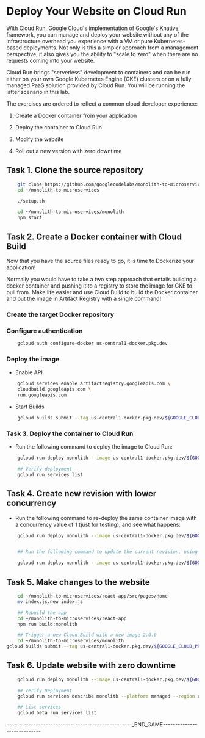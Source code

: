 # Deploy Your Website on Cloud Run

With Cloud Run, Google Cloud's implementation of Google's Knative framework, you can manage and deploy your website without any of the infrastructure overhead you experience with a VM or pure Kubernetes-based deployments. Not only is this a simpler approach from a management perspective, it also gives you the ability to "scale to zero" when there are no requests coming into your website.

Cloud Run brings "serverless" development to containers and can be run either on your own Google Kubernetes Engine (GKE) clusters or on a fully managed PaaS solution provided by Cloud Run. You will be running the latter scenario in this lab.

The exercises are ordered to reflect a common cloud developer experience:

1. Create a Docker container from your application

2. Deploy the container to Cloud Run

3. Modify the website

4. Roll out a new version with zero downtime


## Task 1. Clone the source repository

```bash
    git clone https://github.com/googlecodelabs/monolith-to-microservices.git
    cd ~/monolith-to-microservices

    ./setup.sh

    cd ~/monolith-to-microservices/monolith
    npm start


```

## Task 2. Create a Docker container with Cloud Build

Now that you have the source files ready to go, it is time to Dockerize your application!

Normally you would have to take a two step approach that entails building a docker container and pushing it to a registry to store the image for GKE to pull from. Make life easier and use Cloud Build to build the Docker container and put the image in Artifact Registry with a single command!


### Create the target Docker repository

### Configure authentication

```bash
    gcloud auth configure-docker us-central1-docker.pkg.dev

```

### Deploy the image

- Enable API 

```bash
    gcloud services enable artifactregistry.googleapis.com \
    cloudbuild.googleapis.com \
    run.googleapis.com

```

- Start Builds
```bash
    gcloud builds submit --tag us-central1-docker.pkg.dev/${GOOGLE_CLOUD_PROJECT}/monolith-demo/monolith:1.0.0
```

### Task 3. Deploy the container to Cloud Run

- Run the following command to deploy the image to Cloud Run:

```bash
    gcloud run deploy monolith --image us-central1-docker.pkg.dev/${GOOGLE_CLOUD_PROJECT}/monolith-demo/monolith:1.0.0 --region us-central1

    ## Verify deployment
    gcloud run services list

```

## Task 4. Create new revision with lower concurrency

- Run the following command to re-deploy the same container image with a concurrency value of 1 (just for testing), and see what happens:
```bash
    gcloud run deploy monolith --image us-central1-docker.pkg.dev/${GOOGLE_CLOUD_PROJECT}/monolith-demo/monolith:1.0.0 --region us-central1 --concurrency 1


    ## Run the following command to update the current revision, using a concurrency value of 80:

    gcloud run deploy monolith --image us-central1-docker.pkg.dev/${GOOGLE_CLOUD_PROJECT}/monolith-demo/monolith:1.0.0 --region us-central1 --concurrency 80
```

## Task 5. Make changes to the website

```bash
    cd ~/monolith-to-microservices/react-app/src/pages/Home
    mv index.js.new index.js

    ## Rebuild the app 
    cd ~/monolith-to-microservices/react-app
    npm run build:monolith

    ## Trigger a new Cloud Build with a new image 2.0.0
    cd ~/monolith-to-microservices/monolith
gcloud builds submit --tag us-central1-docker.pkg.dev/${GOOGLE_CLOUD_PROJECT}/monolith-demo/monolith:2.0.0

```

## Task 6. Update website with zero downtime

```bash
    gcloud run deploy monolith --image us-central1-docker.pkg.dev/${GOOGLE_CLOUD_PROJECT}/monolith-demo/monolith:2.0.0 --region us-central1

    ## verify Deployment
    gcloud run services describe monolith --platform managed --region us-central1

    ## List services
    gcloud beta run services list

```


---------------------------------------------------_END_GAME----------------------------